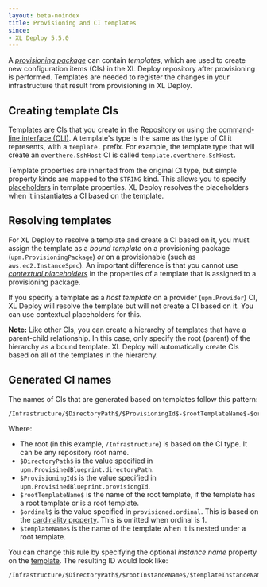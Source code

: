 ```yaml
---
layout: beta-noindex
title: Provisioning and CI templates
since:
- XL Deploy 5.5.0
---
```


A [*provisioning package*](/xl-deploy/how-to/create-a-provisioning-package.html) can contain *templates*, which are used to create new configuration items (CIs) in the XL Deploy repository after provisioning is performed. Templates are needed to register the changes in your infrastructure that result from provisioning in XL Deploy.

## Creating template CIs

Templates are CIs that you create in the Repository or using the [command-line interface (CLI)](/xl-deploy/how-to/using-the-xl-deploy-cli-provisioning-extension.html#step-3-create-a-provision). A template's type is the same as the type of CI it represents, with a `template.` prefix. For example, the template type that will create an `overthere.SshHost` CI is called `template.overthere.SshHost`.

Template properties are inherited from the original CI type, but simple property kinds are mapped to the `STRING` kind. This allows you to specify [placeholders](/xl-deploy/how-to/using-placeholders-in-xl-deploy.html) in template properties. XL Deploy resolves the placeholders when it instantiates a CI based on the template.

## Resolving templates

For XL Deploy to resolve a template and create a CI based on it, you must assign the template as a *bound template* on a provisioning package (`upm.ProvisioningPackage`) *or* on a provisionable (such as `aws.ec2.InstanceSpec`). An important difference is that you cannot use [*contextual placeholders*](/xl-deploy/how-to/use-provisioning-outputs.html) in the properties of a template that is assigned to a provisioning package.

If you specify a template as a *host template* on a provider (`upm.Provider`) CI, XL Deploy will resolve the template but will not create a CI based on it. You can use contextual placeholders for this.

**Note:** Like other CIs, you can create a hierarchy of templates that have a parent-child relationship. In this case, only specify the root (parent) of the hierarchy as a bound template. XL Deploy will automatically create CIs based on all of the templates in the hierarchy.

## Generated CI names

The names of CIs that are generated based on templates follow this pattern:

    /Infrastructure/$DirectoryPath$/$ProvisioningId$-$rootTemplateName$-$ordinal$/$templateName$

Where:

* The root (in this example, `/Infrastructure`) is based on the CI type. It can be any repository root name.
* `$DirectoryPath$` is the value specified in `upm.ProvisinedBlueprint.directoryPath`.
* `$ProvisioningId$` is the value specified in `upm.ProvisinedBlueprint.provisiongId`.
* `$rootTemplateName$` is the name of the root template, if the template has a root template or is a root template.
* `$ordinal$` is the value specified in `provisioned.ordinal`. This is based on the [cardinality property](/xl-deploy/how-to/create-a-provisioning-package.html#add-a-provisionable-to-a-package). This is omitted when ordinal is 1.
* `$templateName$` is the name of the template when it is nested under a root template.

You can change this rule by specifying the optional *instance name* property on the [template](/xl-deploy/how-to/create-a-provisioning-package.html#add-a-template-to-a-package). The resulting ID would look like:

    /Infrastructure/$DirectoryPath$/$rootInstanceName$/$templateInstanceName$
